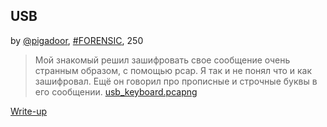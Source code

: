 ## USB
by [@pigadoor](https://github.com/pigadoor), [#FORENSIC](/README.md#FORENSIC), 250  

>Мой знакомый решил зашифровать свое сообщение очень странным образом, с помощью pcap.
>Я так и не понял что и как зашифровал. Ещё он говорил про прописные и строчные буквы в его сообщении.
>[usb_keyboard.pcapng](attachments/usb_keyboard.pcapng)


[Write-up](WRITEUP.md)  